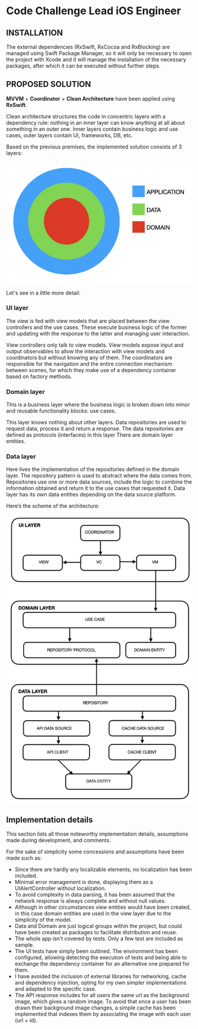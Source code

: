 # Code Challenge Lead iOS Engineer

## INSTALLATION

The external dependencies (RxSwift, RxCocoa and RxBlocking) are managed using Swift Package Manager, so it will only be necessary to open the project with Xcode and it will manage the installation of the necessary packages, after which it can be executed without further steps.

## PROPOSED SOLUTION

**MVVM** + **Coordinator** + **Clean Architecture** have been applied using **RxSwift**.

Clean architecture structures the code in concentric layers with a dependency rule: nothing in an inner layer can know anything at all about something in an outer one.
Inner layers contain business logic and use cases, outer layers contain UI, frameworks, DB, etc.

Based on the previous premises, the implemented solution consists of 3 layers:

![Architecture layers](images/clean_layers.jpg)

Let's see in a little more detail:

### UI layer

The view is fed with view models that are placed between the view controllers and the use cases. These execute business logic of the former and updating with the response to the latter and managing user interaction.

View controllers only talk to view models. View models expose input and output observables to allow the interaction with view models and coordinators but without knowing any of them. The coordinators are responsible for the navigation and the entire connection mechanism between scenes, for which they make use of a dependency container based on factory methods.

### Domain layer

This is a business layer where the business logic is broken down into minor and reusable functionality blocks: use cases. 

This layer knows nothing about other layers. Data repositories are used to request data, process it and return a response. The data repositories are defined as protocols (interfaces) in this layer
There are domain layer entities.

### Data layer

Here lives the implementation of the repositories defined in the domain layer.
The repository pattern is used to abstract where the data comes from.
Repositories use one or more data sources, include the logic to combine the information obtained and return it to the use cases that requested it.
Data layer has its own data entities depending on the data source platform.

Here’s the scheme of the architecture:

![Architecture scheme](images/clean_scheme.jpg)

## Implementation details

This section lists all those noteworthy implementation details, assumptions made during development, and comments.

For the sake of simplicity some concessions and assumptions have been made such as:

 - Since there are hardly any localizable elements, no localization has been included.
 - Minimal error management is done, displaying them as a UIAlertController without localization.
 - To avoid complexity in data parsing, it has been assumed that the network response is always complete and without null values.
 - Although in other circumstances view entities would have been created, in this case domain entities are used in the view layer due to the simplicity of the model.
 - Data and Domain are just logical groups within the project, but could have been created as packages to facilitate distribution and reuse.
 - The whole app isn't covered by tests. Only a few test are included as sample.
 - The UI tests have simply been outlined. The environment has been configured, allowing detecting the execution of tests and being able to exchange the dependency container for an alternative one prepared for them.
 - I have avoided the inclusion of external libraries for networking, cache and dependency injection, opting for my own simpler implementations and adapted to the specific case.
 - The API response includes for all users the same url as the background image, which gives a random image. To avoid that once a user has been drawn their background image changes, a simple cache has been implemented that indexes them by associating the image with each user (url + id).

